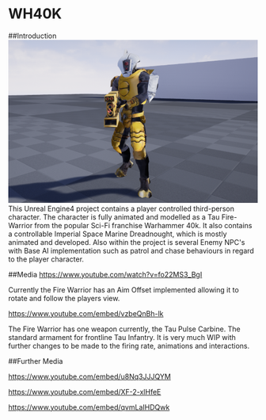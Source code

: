 # WH40K

##Introduction
![](media/TauFWPIC1.png)
  This Unreal Engine4 project contains a player controlled third-person character. The character is fully animated and modelled as a Tau Fire-Warrior from the popular Sci-Fi franchise Warhammer 40k. It also contains a controllable Imperial Space Marine Dreadnought, which is mostly animated and developed. Also within the project is several Enemy NPC's with Base AI implementation such as patrol and chase behaviours in regard to the player character.

##Media
https://www.youtube.com/watch?v=fo22MS3_BgI


 Currently the Fire Warrior has an Aim Offset implemented allowing it to rotate and follow the players view.

https://www.youtube.com/embed/vzbeQnBh-lk


  The Fire Warrior has one weapon currently, the Tau Pulse Carbine. The standard armament for frontline Tau Infantry.
  It is very much WIP with further changes to be made to the firing rate, animations and interactions.

##Further Media

https://www.youtube.com/embed/u8Nq3JJJQYM

https://www.youtube.com/embed/XF-2-xlHfeE

https://www.youtube.com/embed/qvmLaIHDQwk
